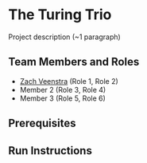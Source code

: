 # The Turing Trio

Project description (~1 paragraph)

## Team Members and Roles

* [Zach Veenstra](https://github.com/ZachVeenstra/CIS641-HW2-Veenstra) (Role 1, Role 2)
* Member 2 (Role 3, Role 4)
* Member 3 (Role 5, Role 6)

## Prerequisites

## Run Instructions
